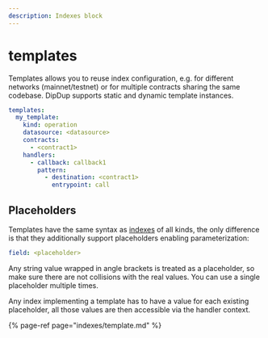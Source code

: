 ```yaml
---
description: Indexes block
---
```


# templates

Templates allows you to reuse index configuration, e.g. for different networks \(mainnet/testnet\) or for multiple contracts sharing the same codebase. DipDup supports static and dynamic template instances.

```yaml
templates:
  my_template:
    kind: operation
    datasource: <datasource>
    contracts:
      - <contract1>
    handlers:
      - callback: callback1
        pattern:
          - destination: <contract1>
            entrypoint: call
```

## Placeholders

Templates have the same syntax as [indexes](indexes/) of all kinds, the only difference is that they additionally support placeholders enabling parameterization:

```yaml
field: <placeholder>
```

Any string value wrapped in angle brackets is treated as a placeholder, so make sure there are not collisions with the real values. You can use a single placeholder multiple times.

Any index implementing a template has to have a value for each existing placeholder, all those values are then accessible via the handler context.

{% page-ref page="indexes/template.md" %}

